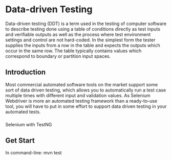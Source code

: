 Data-driven Testing
=============
Data-driven testing (DDT) is a term used in the testing of computer software to describe testing done using a table of conditions directly as test inputs and verifiable outputs as well as the process where test environment settings and control are not hard-coded. In the simplest form the tester supplies the inputs from a row in the table and expects the outputs which occur in the same row. The table typically contains values which correspond to boundary or partition input spaces. 


## Introduction

Most commercial automated software tools on the market support some sort of data driven testing, which allows you to automatically run a test case multiple times with different input and validation values. As Selenium Webdriver is more an automated testing framework than a ready-to-use tool, you will have to put in some effort to support data driven testing in your automated tests. 

###
Selenium with TestNG

## Get Start
In command-line:
  mvn test
